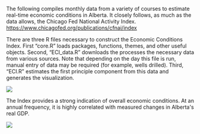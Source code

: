 The following compiles monthly data from a variety of courses to estimate real-time economic conditions in Alberta. It closely follows, as much as the data allows, the Chicago Fed National Activity Index. https://www.chicagofed.org/publications/cfnai/index

There are three R files necessary to construct the Economic Conditions Index. First “core.R” loads packages, functions, themes, and other useful objects. Second, “ECI_data.R” downloads the processes the necessary data from various sources. Note that depending on the day this file is run, manual entry of data may be required (for example, wells drilled). Third, “ECI.R” estimates the first principle component from this data and generates the visualization.

![](https://raw.githubusercontent.com/trevortombe/alberta_eci/master/plot.png)

The Index provides a strong indication of overall economic conditions. At an annual frequency, it is highly correlated with measured changes in Alberta's real GDP.

![](https://raw.githubusercontent.com/trevortombe/alberta_eci/master/GDPplot.png)
